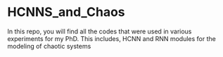 # HCNNS_and_Chaos
In this repo, you will find  all the codes that were used in various experiments for my PhD. This includes, HCNN and RNN modules for the modeling of chaotic systems 
